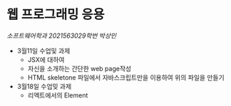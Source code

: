 # 웹 프로그래밍 응용

*소프트웨어학과 2021563029학번 박상민*

- 3월11일 수업및 과제
  - JSX에 대하여
  - 자신을 소개하는 간단한 web page작성
  - HTML skeletone 파일에서 자바스크립트만을 이용하여 위의 파일을 만들기
- 3월18일 수업밎 과제
  - 리엑트에서의 Element
